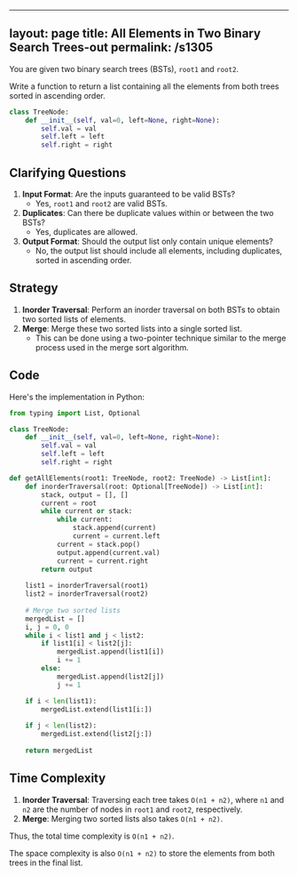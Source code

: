 
---
layout: page
title:  All Elements in Two Binary Search Trees-out
permalink: /s1305
---

You are given two binary search trees (BSTs), `root1` and `root2`.

Write a function to return a list containing all the elements from both trees sorted in ascending order.

```python
class TreeNode:
    def __init__(self, val=0, left=None, right=None):
        self.val = val
        self.left = left
        self.right = right
```

## Clarifying Questions

1. **Input Format**: Are the inputs guaranteed to be valid BSTs? 
   - Yes, `root1` and `root2` are valid BSTs.
2. **Duplicates**: Can there be duplicate values within or between the two BSTs?
   - Yes, duplicates are allowed.
3. **Output Format**: Should the output list only contain unique elements?
   - No, the output list should include all elements, including duplicates, sorted in ascending order.

## Strategy

1. **Inorder Traversal**: Perform an inorder traversal on both BSTs to obtain two sorted lists of elements.
2. **Merge**: Merge these two sorted lists into a single sorted list.
   - This can be done using a two-pointer technique similar to the merge process used in the merge sort algorithm.

## Code

Here's the implementation in Python:

```python
from typing import List, Optional

class TreeNode:
    def __init__(self, val=0, left=None, right=None):
        self.val = val
        self.left = left
        self.right = right

def getAllElements(root1: TreeNode, root2: TreeNode) -> List[int]:
    def inorderTraversal(root: Optional[TreeNode]) -> List[int]:
        stack, output = [], []
        current = root
        while current or stack:
            while current:
                stack.append(current)
                current = current.left
            current = stack.pop()
            output.append(current.val)
            current = current.right
        return output
    
    list1 = inorderTraversal(root1)
    list2 = inorderTraversal(root2)
    
    # Merge two sorted lists
    mergedList = []
    i, j = 0, 0
    while i < list1 and j < list2:
        if list1[i] < list2[j]:
            mergedList.append(list1[i])
            i += 1
        else:
            mergedList.append(list2[j])
            j += 1

    if i < len(list1):
        mergedList.extend(list1[i:])
    
    if j < len(list2):
        mergedList.extend(list2[j:])
    
    return mergedList
```

## Time Complexity

1. **Inorder Traversal**: Traversing each tree takes `O(n1 + n2)`, where `n1` and `n2` are the number of nodes in `root1` and `root2`, respectively.
2. **Merge**: Merging two sorted lists also takes `O(n1 + n2)`.

Thus, the total time complexity is `O(n1 + n2)`.

The space complexity is also `O(n1 + n2)` to store the elements from both trees in the final list.